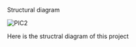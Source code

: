 Structural diagram

![PIC2](https://user-images.githubusercontent.com/94339311/144107235-75f97388-2608-4e28-99d7-764fa14a709e.png)

Here is the structral diagram of this project
